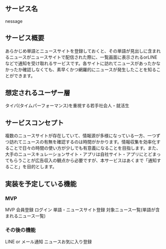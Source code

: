 ## サービス名 
nessage

## サービス概要
あらかじめ単語とニュースサイトを登録しておくと、その単語が見出しに含まれるニュースがニュースサイトで配信された際に、一覧画面に表示されるorLINEなどで通知を受け取れるサービスです。各サイトに訪れてニュースがあったかなかったか確認しなくても、素早くかつ網羅的にニュースが発生したことを知ることができます。

## 想定されるユーザー層
タイパ(タイムパーフォーマンス)を重視する若手社会人・就活生

## サービスコンセプト
複数のニュースサイトが存在していて、情報源が多様になっている一方、一つずつ訪れてニュースの有無を確認するのは時間がかかります。情報収集を効率化することで日々の時間の使い方が少しでも有意義になることを目指します。また、大手のニュースキュレーションサイト・アプリは自社サイト・アプリにとどまってもらうことが広告収入の観点から必要ですが、本サービスはあくまで「通知すること」を目的とします。

## 実装を予定している機能
### MVP
MVP
会員登録
ログイン
単語・ニュースサイト登録
対象ニュース一覧(単語が含まれるニュース一覧)

### その後の機能
LINE or メール通知
ニュースお気に入り登録